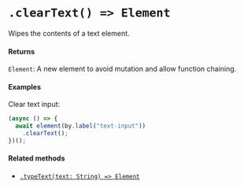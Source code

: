 # `.clearText() => Element`

Wipes the contents of a text element.

#### Returns

`Element`: A new element to avoid mutation and allow function chaining.

#### Examples

Clear text input:

```javascript
(async () => {
  await element(by.label("text-input"))
    .clearText();
})();
```

#### Related methods

- [`.typeText(text: String) => Element`](./typeText.md)
